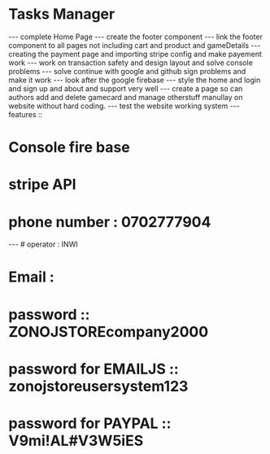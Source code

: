# Tasks Manager

--- complete Home Page
--- create the footer component
--- link the footer component to all pages not including cart and product and gameDetails
--- creating the payment page and importing stripe config and make payement work
--- work on transaction safety and design layout and solve console problems
--- solve continue with google and github sign problems and make it work
--- look after the google firebase
--- style the home and login and sign up and about and support very well
--- create a page so can authors add and delete gamecard and manage otherstuff manullay on website without hard coding.
--- test the website working system
--- features ::

# Console fire base

# stripe API





# phone number : 0702777904
  --- # operator : INWI
# Email : 
# password :: ZONOJSTOREcompany2000
# password for EMAILJS :: zonojstoreusersystem123
# password for PAYPAL :: V9mi!AL#V3W5iES
